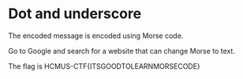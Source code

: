 # Dot and underscore
The encoded message is encoded using Morse code.

Go to Google and search for a website that can change Morse to text.

The flag is HCMUS-CTF{ITSGOODTOLEARNMORSECODE}
